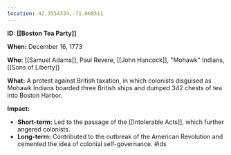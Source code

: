 ```yaml
---
location: 42.3554334,-71.060511
---
```

**ID: [[Boston Tea Party]]**

**When:** December 16, 1773

**Who:** [[Samuel Adams]], Paul Revere, [[John Hancock]], "Mohawk" Indians, [[Sons of Liberty]]

**What:** A protest against British taxation, in which colonists disguised as Mohawk Indians boarded three British ships and dumped 342 chests of tea into Boston Harbor.

**Impact:**

* **Short-term:** Led to the passage of the [[Intolerable Acts]], which further angered colonists.
* **Long-term:** Contributed to the outbreak of the American Revolution and cemented the idea of colonial self-governance.
#ids